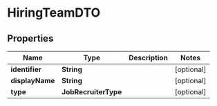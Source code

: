 

# HiringTeamDTO


## Properties

| Name | Type | Description | Notes |
|------------ | ------------- | ------------- | -------------|
|**identifier** | **String** |  |  [optional] |
|**displayName** | **String** |  |  [optional] |
|**type** | **JobRecruiterType** |  |  [optional] |



